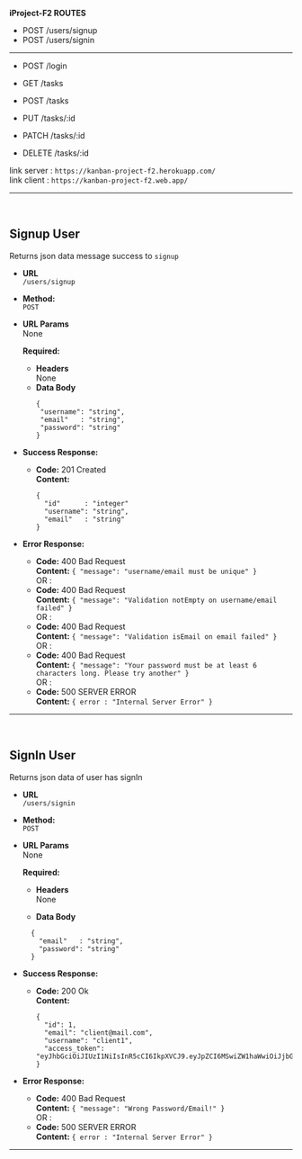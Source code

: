 **iProject-F2 ROUTES**
- POST /users/signup
- POST /users/signin


----------------------------------
- POST /login

- GET /tasks

- POST /tasks
- PUT /tasks/:id
- PATCH /tasks/:id
- DELETE /tasks/:id

link server : `https://kanban-project-f2.herokuapp.com/` <br />
link client : `https://kanban-project-f2.web.app/`<br />
<hr><br />

**Signup User**
--------------
  Returns json data message success to `signup`

* **URL** <br/>
  `/users/signup`

* **Method:** <br/>
  `POST`
  
* **URL Params** <br/>
  None

  **Required:**
  * **Headers** <br/>
    None
  * **Data Body** <br/>
     ```
    {
      "username": "string",
      "email"   : "string",
      "password": "string"
    } 
    ```

* **Success Response:**
  * **Code:** 201 Created <br />
    **Content:** 
    ```
    {
      "id"      : "integer"
      "username": "string",
      "email"   : "string"
    } 
    ```

* **Error Response:**
  * **Code:** 400 Bad Request <br />
    **Content:** `{ "message": "username/email must be unique" }`
    <br/>OR :
  * **Code:** 400 Bad Request <br />
    **Content:** `{ "message": "Validation notEmpty on username/email failed" }`
    <br/>OR :
  * **Code:** 400 Bad Request <br />
    **Content:** `{ "message": "Validation isEmail on email failed" }`
    <br/>OR :
  * **Code:** 400 Bad Request <br />
  **Content:** `{ "message": "Your password must be at least 6 characters long. Please try another" }`
    <br/>OR :
  * **Code:** 500 SERVER ERROR <br />
    **Content:** `{ error : "Internal Server Error" }`
<hr><br />

**SignIn User**
--------------
  Returns json data of user has signIn

* **URL** <br/>
  `/users/signin`

* **Method:** <br/>
  `POST`
  
* **URL Params** <br/>
  None

  **Required:**
  * **Headers** <br/>
    None

  * **Data Body**
  ```
    {
      "email"   : "string",
      "password": "string"
    }
  ```

* **Success Response:**
  * **Code:** 200 Ok <br />
    **Content:** 
    ```
    {
      "id": 1,
      "email": "client@mail.com",
      "username": "client1",
      "access_token": "eyJhbGciOiJIUzI1NiIsInR5cCI6IkpXVCJ9.eyJpZCI6MSwiZW1haWwiOiJjbGllbnRAbWFpbC5jb20iLCJ1c2VybmFtZSI6ImNsaWVudDEiLCJpYXQiOjE2MTg5MzI3MjR9.MTAVFY_GemwZAvFYMSs7d3plZdy9gamhuaaHCsZvap8"
    }
    ```
 
* **Error Response:**
  * **Code:** 400 Bad Request <br />
    **Content:** `{ "message": "Wrong Password/Email!" }`
    <br/>OR :
  * **Code:** 500 SERVER ERROR <br />
    **Content:** `{ error : "Internal Server Error" }`
<hr><br />
